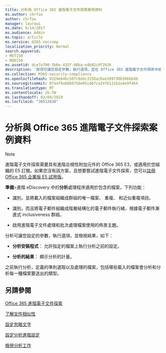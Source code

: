 ```yaml
---
title: 分析與 Office 365 進階電子文件探索案例資料
ms.author: chrfox
author: chrfox
manager: laurawi
ms.date: 9/14/2017
ms.audience: Admin
ms.topic: article
ms.service: O365-seccomp
localization_priority: Normal
search.appverid:
- MET150
- MOE150
ms.assetid: dce7a700-3b6e-435f-88ba-e4b82c0f2b26
description: '取得可讓您設定參數，執行選項，並在 Office 365 進階電子文件探索中檢視結果，分析處理程序的概觀。 '
ms.collection: M365-security-compliance
ms.openlocfilehash: 0329e64bc507c0ddc3158ac6ae189730b506bb49
ms.sourcegitcommit: 07a4f9a8888756e05cd67ca24f6121b2a4e9f464
ms.translationtype: MT
ms.contentlocale: zh-TW
ms.lasthandoff: 03/09/2019
ms.locfileid: "30512638"
---
```

# <a name="analyze-case-data-with-office-365-advanced-ediscovery"></a>分析與 Office 365 進階電子文件探索案例資料

> [!NOTE]
> 進階電子文件探索需要具有進階合規性附加元件的 Office 365 E3，或適用於您組織的 E5 訂閱。如果您沒有該方案，且想要嘗試進階電子文件探索，您可以[註冊 Office 365 企業版 E5 試用版](https://go.microsoft.com/fwlink/p/?LinkID=698279)。 
  
**準備**\>進階 eDiscovery 中的**分析**處理程序適用於包含的檔案，下列功能： 
  
- 識別，並將載入的檔案組織成群組的唯一檔案、 重複、 和近似重複項目。
    
- 識別，而且將電子郵件組織成階層結構化的電子郵件執行緒，根據電子郵件漸進式 inclusiveness 群組。
    
- 啟用進階電子文件處理和批次處理檔案使用的佈景主題。
    
 分析可讓您設定的參數，執行選項，並檢視結果，如下： 
  
- **分析安裝程式**： 允許指定的檔案上執行分析之前的設定。
    
- **分析的結果**： 顯示分析的計量。 
    
之前執行分析，定義的準則選取以及處理的檔案，包括哪些載入的檔案會分析和分析每一種檔案要送出的類型。 
  
## <a name="see-also"></a>另請參閱

[Office 365 進階電子文件探索](office-365-advanced-ediscovery.md)
  
[了解文件相似性](understand-document-similarity-in-advanced-ediscovery.md)
  
[設定忽略文字](set-ignore-text-in-advanced-ediscovery.md)
  
[設定分析進階設定](set-analyze-advanced-settings-in-advanced-ediscovery.md)
  
[檢視分析工作](view-analyze-results-in-advanced-ediscovery.md)

